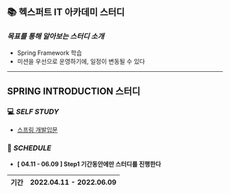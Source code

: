 ## 📚 헥스퍼트 IT 아카데미 스터디

### ***목표를 통해 알아보는 스터디 소개***
  - Spring Framework 학습
  - 미션을 우선으로 운영하기에, 일정이 변동될 수 있다

---

## SPRING INTRODUCTION 스터디

### 💻 ***SELF STUDY***
  
- [스프링 개발입문](https://github.com/Jinuk93/TIL/blob/master/Spring/Spring%20Introduction/README.md)

### 📅 ***SCHEDULE***

- **[ 04.11 - 06.09 ] Step1 기간동안에만 스터디를 진행한다**

|기간|2022.04.11 - 2022.06.09|
|---|---|

